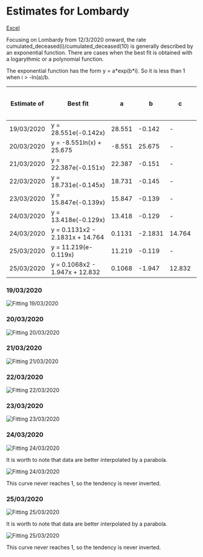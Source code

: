 # Estimates for Lombardy


[Excel](COVID-19_lombardia.xlsx)

Focusing on Lombardy from 12/3/2020 onward, the rate cumulated_deceased(i)/cumulated_deceased(10) is generally described by an exponential function. There are cases when the best fit is obtained with a logarythmic or a polynomial function.

The exponential function has the form y = a\*exp(b\*i). So it is less than 1 when i > -ln(a)/b. 

|Estimate of|Best fit|a|b|c|R2|Estimated days from peak|Estimated peak date|
|-|-|-|-|-|-|-|-|
|19/03/2020|y = 28.551e(-0.142x)|28.551|-0.142|-|0.9383|24|02/04/2020|
|20/03/2020|y = -8.551ln(x) + 25.675|-8.551|25.675|-|0.9887|18|28/03/2020|
|21/03/2020|y = 22.387e(-0.151x)|22.387|-0.151|-|0.9792|21|01/04/2020|
|22/03/2020|y = 18.731e(-0.145x)|18.731|-0.145|-|0.9749|20|01/04/2020|
|23/03/2020|y = 15.847e(-0.139x)|15.847|-0.139|-|0.9608|20|02/04/2020|
|24/03/2020|y = 13.418e(-0.129x)|13.418|-0.129|-|0.9389|20|03/04/2020|
|24/03/2020|y = 0.1131x2 - 2.1831x + 14.764|0.1131|-2.1831|14.764|0.9686|n.a.|n.a.|
|25/03/2020|y = 11.219(e-0.119x)|11.219|-0.119|-|0.9258|20|04/04/2020|
|25/03/2020|y = 0.1068x2 - 1.947x + 12.832|0.1068|-1.947|12.832|0.9526|n.a.|n.a.|


### 19/03/2020

![Fitting 19/03/2020](lombardia_j10_20200319_exp.png)

### 20/03/2020

![Fitting 20/03/2020](lombardia_j10_20200320_log.png)

### 21/03/2020

![Fitting 21/03/2020](lombardia_j10_20200321_exp.png)

### 22/03/2020

![Fitting 22/03/2020](lombardia_j10_20200322_exp.png)

### 23/03/2020

![Fitting 23/03/2020](lombardia_j10_20200323_exp.png)

### 24/03/2020

![Fitting 24/03/2020](lombardia_j10_20200324_exp.png)


It is worth to note that data are better interpolated by a parabola.

![Fitting 24/03/2020](lombardia_j10_20200324_x2.png)

This curve never reaches 1, so the tendency is never inverted.

### 25/03/2020

![Fitting 25/03/2020](lombardia_j10_20200325_exp.png)


It is worth to note that data are better interpolated by a parabola.

![Fitting 25/03/2020](lombardia_j10_20200325_x2.png)

This curve never reaches 1, so the tendency is never inverted.



